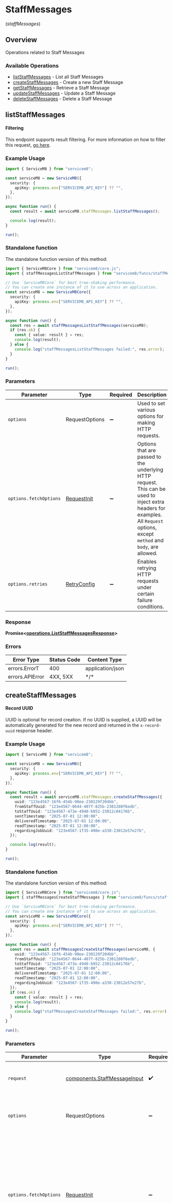 # StaffMessages
(*staffMessages*)

## Overview

Operations related to Staff Messages

### Available Operations

* [listStaffMessages](#liststaffmessages) - List all Staff Messages
* [createStaffMessages](#createstaffmessages) - Create a new Staff Message
* [getStaffMessages](#getstaffmessages) - Retrieve a Staff Message
* [updateStaffMessages](#updatestaffmessages) - Update a Staff Message
* [deleteStaffMessages](#deletestaffmessages) - Delete a Staff Message

## listStaffMessages


			
#### Filtering
This endpoint supports result filtering. For more information on how to filter this request, [go here](/docs/filtering).
			

### Example Usage

```typescript
import { ServiceM8 } from "servicem8";

const serviceM8 = new ServiceM8({
  security: {
    apiKey: process.env["SERVICEM8_API_KEY"] ?? "",
  },
});

async function run() {
  const result = await serviceM8.staffMessages.listStaffMessages();

  console.log(result);
}

run();
```

### Standalone function

The standalone function version of this method:

```typescript
import { ServiceM8Core } from "servicem8/core.js";
import { staffMessagesListStaffMessages } from "servicem8/funcs/staffMessagesListStaffMessages.js";

// Use `ServiceM8Core` for best tree-shaking performance.
// You can create one instance of it to use across an application.
const serviceM8 = new ServiceM8Core({
  security: {
    apiKey: process.env["SERVICEM8_API_KEY"] ?? "",
  },
});

async function run() {
  const res = await staffMessagesListStaffMessages(serviceM8);
  if (res.ok) {
    const { value: result } = res;
    console.log(result);
  } else {
    console.log("staffMessagesListStaffMessages failed:", res.error);
  }
}

run();
```

### Parameters

| Parameter                                                                                                                                                                      | Type                                                                                                                                                                           | Required                                                                                                                                                                       | Description                                                                                                                                                                    |
| ------------------------------------------------------------------------------------------------------------------------------------------------------------------------------ | ------------------------------------------------------------------------------------------------------------------------------------------------------------------------------ | ------------------------------------------------------------------------------------------------------------------------------------------------------------------------------ | ------------------------------------------------------------------------------------------------------------------------------------------------------------------------------ |
| `options`                                                                                                                                                                      | RequestOptions                                                                                                                                                                 | :heavy_minus_sign:                                                                                                                                                             | Used to set various options for making HTTP requests.                                                                                                                          |
| `options.fetchOptions`                                                                                                                                                         | [RequestInit](https://developer.mozilla.org/en-US/docs/Web/API/Request/Request#options)                                                                                        | :heavy_minus_sign:                                                                                                                                                             | Options that are passed to the underlying HTTP request. This can be used to inject extra headers for examples. All `Request` options, except `method` and `body`, are allowed. |
| `options.retries`                                                                                                                                                              | [RetryConfig](../../lib/utils/retryconfig.md)                                                                                                                                  | :heavy_minus_sign:                                                                                                                                                             | Enables retrying HTTP requests under certain failure conditions.                                                                                                               |

### Response

**Promise\<[operations.ListStaffMessagesResponse](../../models/operations/liststaffmessagesresponse.md)\>**

### Errors

| Error Type       | Status Code      | Content Type     |
| ---------------- | ---------------- | ---------------- |
| errors.ErrorT    | 400              | application/json |
| errors.APIError  | 4XX, 5XX         | \*/\*            |

## createStaffMessages


			
#### Record UUID
UUID is optional for record creation. If no UUID is supplied, a UUID will be automatically generated for the new record and returned in the `x-record-uuid` response header.

			

### Example Usage

```typescript
import { ServiceM8 } from "servicem8";

const serviceM8 = new ServiceM8({
  security: {
    apiKey: process.env["SERVICEM8_API_KEY"] ?? "",
  },
});

async function run() {
  const result = await serviceM8.staffMessages.createStaffMessages({
    uuid: "123e4567-16f6-454b-90ee-230129f204bb",
    fromStaffUuid: "123e4567-0644-407f-825b-2301280f6edb",
    toStaffUuid: "123e4567-473e-4940-b952-23012c04176b",
    sentTimestamp: "2025-07-01 12:00:00",
    deliveredTimestamp: "2025-07-01 12:00:00",
    readTimestamp: "2025-07-01 12:00:00",
    regardingJobUuid: "123e4567-1f35-490e-a330-23012e57e27b",
  });

  console.log(result);
}

run();
```

### Standalone function

The standalone function version of this method:

```typescript
import { ServiceM8Core } from "servicem8/core.js";
import { staffMessagesCreateStaffMessages } from "servicem8/funcs/staffMessagesCreateStaffMessages.js";

// Use `ServiceM8Core` for best tree-shaking performance.
// You can create one instance of it to use across an application.
const serviceM8 = new ServiceM8Core({
  security: {
    apiKey: process.env["SERVICEM8_API_KEY"] ?? "",
  },
});

async function run() {
  const res = await staffMessagesCreateStaffMessages(serviceM8, {
    uuid: "123e4567-16f6-454b-90ee-230129f204bb",
    fromStaffUuid: "123e4567-0644-407f-825b-2301280f6edb",
    toStaffUuid: "123e4567-473e-4940-b952-23012c04176b",
    sentTimestamp: "2025-07-01 12:00:00",
    deliveredTimestamp: "2025-07-01 12:00:00",
    readTimestamp: "2025-07-01 12:00:00",
    regardingJobUuid: "123e4567-1f35-490e-a330-23012e57e27b",
  });
  if (res.ok) {
    const { value: result } = res;
    console.log(result);
  } else {
    console.log("staffMessagesCreateStaffMessages failed:", res.error);
  }
}

run();
```

### Parameters

| Parameter                                                                                                                                                                      | Type                                                                                                                                                                           | Required                                                                                                                                                                       | Description                                                                                                                                                                    |
| ------------------------------------------------------------------------------------------------------------------------------------------------------------------------------ | ------------------------------------------------------------------------------------------------------------------------------------------------------------------------------ | ------------------------------------------------------------------------------------------------------------------------------------------------------------------------------ | ------------------------------------------------------------------------------------------------------------------------------------------------------------------------------ |
| `request`                                                                                                                                                                      | [components.StaffMessageInput](../../models/components/staffmessageinput.md)                                                                                                   | :heavy_check_mark:                                                                                                                                                             | The request object to use for the request.                                                                                                                                     |
| `options`                                                                                                                                                                      | RequestOptions                                                                                                                                                                 | :heavy_minus_sign:                                                                                                                                                             | Used to set various options for making HTTP requests.                                                                                                                          |
| `options.fetchOptions`                                                                                                                                                         | [RequestInit](https://developer.mozilla.org/en-US/docs/Web/API/Request/Request#options)                                                                                        | :heavy_minus_sign:                                                                                                                                                             | Options that are passed to the underlying HTTP request. This can be used to inject extra headers for examples. All `Request` options, except `method` and `body`, are allowed. |
| `options.retries`                                                                                                                                                              | [RetryConfig](../../lib/utils/retryconfig.md)                                                                                                                                  | :heavy_minus_sign:                                                                                                                                                             | Enables retrying HTTP requests under certain failure conditions.                                                                                                               |

### Response

**Promise\<[operations.CreateStaffMessagesResponse](../../models/operations/createstaffmessagesresponse.md)\>**

### Errors

| Error Type       | Status Code      | Content Type     |
| ---------------- | ---------------- | ---------------- |
| errors.ErrorT    | 400              | application/json |
| errors.APIError  | 4XX, 5XX         | \*/\*            |

## getStaffMessages

Retrieve a Staff Message

### Example Usage

```typescript
import { ServiceM8 } from "servicem8";

const serviceM8 = new ServiceM8({
  security: {
    apiKey: process.env["SERVICEM8_API_KEY"] ?? "",
  },
});

async function run() {
  const result = await serviceM8.staffMessages.getStaffMessages({
    uuid: "31718a39-6feb-45a4-a7f2-f76ec9ecc63c",
  });

  console.log(result);
}

run();
```

### Standalone function

The standalone function version of this method:

```typescript
import { ServiceM8Core } from "servicem8/core.js";
import { staffMessagesGetStaffMessages } from "servicem8/funcs/staffMessagesGetStaffMessages.js";

// Use `ServiceM8Core` for best tree-shaking performance.
// You can create one instance of it to use across an application.
const serviceM8 = new ServiceM8Core({
  security: {
    apiKey: process.env["SERVICEM8_API_KEY"] ?? "",
  },
});

async function run() {
  const res = await staffMessagesGetStaffMessages(serviceM8, {
    uuid: "31718a39-6feb-45a4-a7f2-f76ec9ecc63c",
  });
  if (res.ok) {
    const { value: result } = res;
    console.log(result);
  } else {
    console.log("staffMessagesGetStaffMessages failed:", res.error);
  }
}

run();
```

### Parameters

| Parameter                                                                                                                                                                      | Type                                                                                                                                                                           | Required                                                                                                                                                                       | Description                                                                                                                                                                    |
| ------------------------------------------------------------------------------------------------------------------------------------------------------------------------------ | ------------------------------------------------------------------------------------------------------------------------------------------------------------------------------ | ------------------------------------------------------------------------------------------------------------------------------------------------------------------------------ | ------------------------------------------------------------------------------------------------------------------------------------------------------------------------------ |
| `request`                                                                                                                                                                      | [operations.GetStaffMessagesRequest](../../models/operations/getstaffmessagesrequest.md)                                                                                       | :heavy_check_mark:                                                                                                                                                             | The request object to use for the request.                                                                                                                                     |
| `options`                                                                                                                                                                      | RequestOptions                                                                                                                                                                 | :heavy_minus_sign:                                                                                                                                                             | Used to set various options for making HTTP requests.                                                                                                                          |
| `options.fetchOptions`                                                                                                                                                         | [RequestInit](https://developer.mozilla.org/en-US/docs/Web/API/Request/Request#options)                                                                                        | :heavy_minus_sign:                                                                                                                                                             | Options that are passed to the underlying HTTP request. This can be used to inject extra headers for examples. All `Request` options, except `method` and `body`, are allowed. |
| `options.retries`                                                                                                                                                              | [RetryConfig](../../lib/utils/retryconfig.md)                                                                                                                                  | :heavy_minus_sign:                                                                                                                                                             | Enables retrying HTTP requests under certain failure conditions.                                                                                                               |

### Response

**Promise\<[operations.GetStaffMessagesResponse](../../models/operations/getstaffmessagesresponse.md)\>**

### Errors

| Error Type       | Status Code      | Content Type     |
| ---------------- | ---------------- | ---------------- |
| errors.ErrorT    | 400              | application/json |
| errors.APIError  | 4XX, 5XX         | \*/\*            |

## updateStaffMessages

Update a Staff Message

### Example Usage

```typescript
import { ServiceM8 } from "servicem8";

const serviceM8 = new ServiceM8({
  security: {
    apiKey: process.env["SERVICEM8_API_KEY"] ?? "",
  },
});

async function run() {
  const result = await serviceM8.staffMessages.updateStaffMessages({
    uuid: "b5fd0f7a-6810-4261-acdb-e8e543cf4e72",
    staffMessage: {
      uuid: "123e4567-16f6-454b-90ee-230129f204bb",
      fromStaffUuid: "123e4567-0644-407f-825b-2301280f6edb",
      toStaffUuid: "123e4567-473e-4940-b952-23012c04176b",
      sentTimestamp: "2025-07-01 12:00:00",
      deliveredTimestamp: "2025-07-01 12:00:00",
      readTimestamp: "2025-07-01 12:00:00",
      regardingJobUuid: "123e4567-1f35-490e-a330-23012e57e27b",
    },
  });

  console.log(result);
}

run();
```

### Standalone function

The standalone function version of this method:

```typescript
import { ServiceM8Core } from "servicem8/core.js";
import { staffMessagesUpdateStaffMessages } from "servicem8/funcs/staffMessagesUpdateStaffMessages.js";

// Use `ServiceM8Core` for best tree-shaking performance.
// You can create one instance of it to use across an application.
const serviceM8 = new ServiceM8Core({
  security: {
    apiKey: process.env["SERVICEM8_API_KEY"] ?? "",
  },
});

async function run() {
  const res = await staffMessagesUpdateStaffMessages(serviceM8, {
    uuid: "b5fd0f7a-6810-4261-acdb-e8e543cf4e72",
    staffMessage: {
      uuid: "123e4567-16f6-454b-90ee-230129f204bb",
      fromStaffUuid: "123e4567-0644-407f-825b-2301280f6edb",
      toStaffUuid: "123e4567-473e-4940-b952-23012c04176b",
      sentTimestamp: "2025-07-01 12:00:00",
      deliveredTimestamp: "2025-07-01 12:00:00",
      readTimestamp: "2025-07-01 12:00:00",
      regardingJobUuid: "123e4567-1f35-490e-a330-23012e57e27b",
    },
  });
  if (res.ok) {
    const { value: result } = res;
    console.log(result);
  } else {
    console.log("staffMessagesUpdateStaffMessages failed:", res.error);
  }
}

run();
```

### Parameters

| Parameter                                                                                                                                                                      | Type                                                                                                                                                                           | Required                                                                                                                                                                       | Description                                                                                                                                                                    |
| ------------------------------------------------------------------------------------------------------------------------------------------------------------------------------ | ------------------------------------------------------------------------------------------------------------------------------------------------------------------------------ | ------------------------------------------------------------------------------------------------------------------------------------------------------------------------------ | ------------------------------------------------------------------------------------------------------------------------------------------------------------------------------ |
| `request`                                                                                                                                                                      | [operations.UpdateStaffMessagesRequest](../../models/operations/updatestaffmessagesrequest.md)                                                                                 | :heavy_check_mark:                                                                                                                                                             | The request object to use for the request.                                                                                                                                     |
| `options`                                                                                                                                                                      | RequestOptions                                                                                                                                                                 | :heavy_minus_sign:                                                                                                                                                             | Used to set various options for making HTTP requests.                                                                                                                          |
| `options.fetchOptions`                                                                                                                                                         | [RequestInit](https://developer.mozilla.org/en-US/docs/Web/API/Request/Request#options)                                                                                        | :heavy_minus_sign:                                                                                                                                                             | Options that are passed to the underlying HTTP request. This can be used to inject extra headers for examples. All `Request` options, except `method` and `body`, are allowed. |
| `options.retries`                                                                                                                                                              | [RetryConfig](../../lib/utils/retryconfig.md)                                                                                                                                  | :heavy_minus_sign:                                                                                                                                                             | Enables retrying HTTP requests under certain failure conditions.                                                                                                               |

### Response

**Promise\<[operations.UpdateStaffMessagesResponse](../../models/operations/updatestaffmessagesresponse.md)\>**

### Errors

| Error Type       | Status Code      | Content Type     |
| ---------------- | ---------------- | ---------------- |
| errors.ErrorT    | 400              | application/json |
| errors.APIError  | 4XX, 5XX         | \*/\*            |

## deleteStaffMessages


			
In ServiceM8, deleting a record sets its `active` field to `0`. Inactive records are still accessible on the API, but are hidden in the UI. Inactive records can be restored by setting their `active` field to `1`.

			

### Example Usage

```typescript
import { ServiceM8 } from "servicem8";

const serviceM8 = new ServiceM8({
  security: {
    apiKey: process.env["SERVICEM8_API_KEY"] ?? "",
  },
});

async function run() {
  const result = await serviceM8.staffMessages.deleteStaffMessages({
    uuid: "f09dd42b-85e0-454a-8494-c181a7fff788",
  });

  console.log(result);
}

run();
```

### Standalone function

The standalone function version of this method:

```typescript
import { ServiceM8Core } from "servicem8/core.js";
import { staffMessagesDeleteStaffMessages } from "servicem8/funcs/staffMessagesDeleteStaffMessages.js";

// Use `ServiceM8Core` for best tree-shaking performance.
// You can create one instance of it to use across an application.
const serviceM8 = new ServiceM8Core({
  security: {
    apiKey: process.env["SERVICEM8_API_KEY"] ?? "",
  },
});

async function run() {
  const res = await staffMessagesDeleteStaffMessages(serviceM8, {
    uuid: "f09dd42b-85e0-454a-8494-c181a7fff788",
  });
  if (res.ok) {
    const { value: result } = res;
    console.log(result);
  } else {
    console.log("staffMessagesDeleteStaffMessages failed:", res.error);
  }
}

run();
```

### Parameters

| Parameter                                                                                                                                                                      | Type                                                                                                                                                                           | Required                                                                                                                                                                       | Description                                                                                                                                                                    |
| ------------------------------------------------------------------------------------------------------------------------------------------------------------------------------ | ------------------------------------------------------------------------------------------------------------------------------------------------------------------------------ | ------------------------------------------------------------------------------------------------------------------------------------------------------------------------------ | ------------------------------------------------------------------------------------------------------------------------------------------------------------------------------ |
| `request`                                                                                                                                                                      | [operations.DeleteStaffMessagesRequest](../../models/operations/deletestaffmessagesrequest.md)                                                                                 | :heavy_check_mark:                                                                                                                                                             | The request object to use for the request.                                                                                                                                     |
| `options`                                                                                                                                                                      | RequestOptions                                                                                                                                                                 | :heavy_minus_sign:                                                                                                                                                             | Used to set various options for making HTTP requests.                                                                                                                          |
| `options.fetchOptions`                                                                                                                                                         | [RequestInit](https://developer.mozilla.org/en-US/docs/Web/API/Request/Request#options)                                                                                        | :heavy_minus_sign:                                                                                                                                                             | Options that are passed to the underlying HTTP request. This can be used to inject extra headers for examples. All `Request` options, except `method` and `body`, are allowed. |
| `options.retries`                                                                                                                                                              | [RetryConfig](../../lib/utils/retryconfig.md)                                                                                                                                  | :heavy_minus_sign:                                                                                                                                                             | Enables retrying HTTP requests under certain failure conditions.                                                                                                               |

### Response

**Promise\<[operations.DeleteStaffMessagesResponse](../../models/operations/deletestaffmessagesresponse.md)\>**

### Errors

| Error Type       | Status Code      | Content Type     |
| ---------------- | ---------------- | ---------------- |
| errors.ErrorT    | 400              | application/json |
| errors.APIError  | 4XX, 5XX         | \*/\*            |